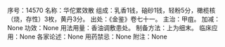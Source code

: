 序号：14570
名称：华佗累效散
组成：乳香1钱，硇砂1钱，轻粉5分，橄榄核（烧，存性）3枚，黄丹3分。
出处：《金鉴》卷七十一。
主治：甲疽。
加减：None
功效：None
用法用量：香油调敷患处。
制备方法：上为细末。
临床应用：None
各家论述：None
用药禁忌：None
附注：None

